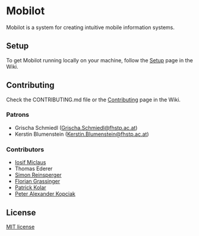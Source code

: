 # Mobilot

Mobilot is a system for creating intuitive mobile information systems.


## Setup

To get Mobilot running locally on your machine, follow the [Setup](https://github.com/fhstp-mfg/mobilot/wiki/Setup) page in the Wiki.


## Contributing

Check the CONTRIBUTING.md file or the [Contributing](https://github.com/fhstp-mfg/mobilot/wiki/Contributing) page in the Wiki.

### Patrons
- Grischa Schmiedl (<Grischa.Schmiedl@fhstp.ac.at>)
- Kerstin Blumenstein (<Kerstin.Blumenstein@fhstp.ac.at>)

### Contributors
- [Iosif Miclaus](https://github.com/miclaus)
- Thomas Ederer
- [Simon Reinsperger](https://github.com/abisz)
- [Florian Grassinger](https://github.com/doomsayer2)
- [Patrick Kolar](https://github.com/DrFritzi)
- [Peter Alexander Kopciak](https://github.com/rikkuporta)


## License

[MIT license](http://opensource.org/licenses/MIT)

